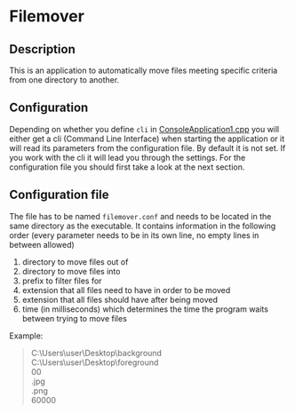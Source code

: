 # Filemover

## Description
This is an application to automatically move files meeting specific criteria from one directory to another.

## Configuration
Depending on whether you define `cli` in [ConsoleApplication1.cpp](https://github.com/SlaynAndKorpil/Filemover/blob/master/ConsoleApplication1/ConsoleApplication1.cpp) you will either get a cli (Command Line Interface) when starting the application or it will read its parameters from the configuration file. By default it is not set. If you work with the cli it will lead you through the settings. For the configuration file you should first take a look at the next section.

## Configuration file
The file has to be named `filemover.conf` and needs to be located in the same directory as the executable.
It contains information in the following order (every parameter needs to be in its own line, no empty lines in between allowed)
 1. directory to move files out of
 1. directory to move files into
 1. prefix to filter files for
 1. extension that all files need to have in order to be moved
 1. extension that all files should have after being moved
 1. time (in milliseconds) which determines the time the program waits between trying to move files

Example:
>C:\Users\user\Desktop\background  
C:\Users\user\Desktop\foreground  
00  
.jpg  
.png  
60000
